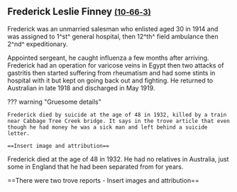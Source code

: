 ## Frederick Leslie Finney <small>[(10‑66‑3)](https://brisbane.discovereverafter.com/profile/31675998 "Go to Memorial Information" )</small>

Frederick was an unmarried salesman who enlisted aged 30 in 1914 and was assigned to 1^st^ general hospital, then 12^th^ field ambulance then 2^nd^ expeditionary.

Appointed sergeant, he caught influenza a few months after arriving. Frederick had an operation for varicose veins in Egypt then two attacks of gastritis then started suffering from rheumatism and had some stints in hospital with it but kept on going back out and fighting. He returned to Australian in late 1918 and discharged in May 1919. 

??? warning "Gruesome details"

    Frederick died by suicide at the age of 48 in 1932, killed by a train near Cabbage Tree Creek bridge. It says in the trove article that even though he had money he was a sick man and left behind a suicide letter. 

    ==Insert image and attribution==


Frederick died at the age of 48 in 1932. He had no relatives in Australia, just some in England that he had been separated from for years. 

==There were two trove reports - Insert images and attribution==
